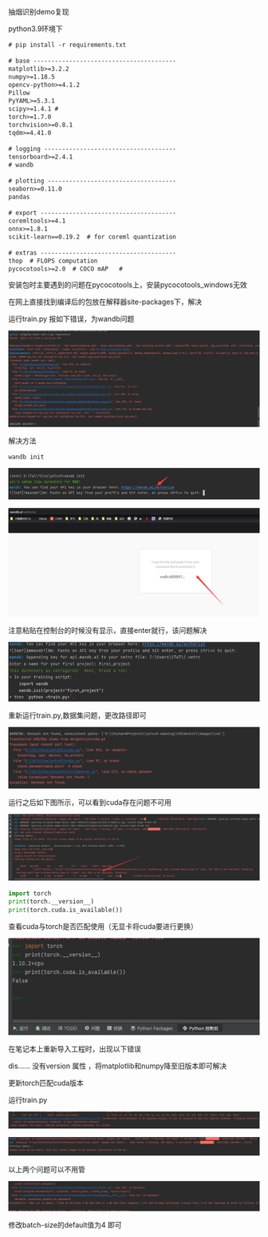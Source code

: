 抽烟识别demo复现

python3.9环境下

```shell
# pip install -r requirements.txt

# base ----------------------------------------
matplotlib>=3.2.2
numpy>=1.18.5
opencv-python>=4.1.2
Pillow
PyYAML>=5.3.1
scipy>=1.4.1 #
torch>=1.7.0
torchvision>=0.8.1
tqdm>=4.41.0

# logging -------------------------------------
tensorboard>=2.4.1
# wandb

# plotting ------------------------------------
seaborn>=0.11.0
pandas

# export --------------------------------------
coremltools>=4.1
onnx>=1.8.1
scikit-learn==0.19.2  # for coreml quantization

# extras --------------------------------------
thop  # FLOPS computation
pycocotools>=2.0  # COCO mAP   #
```

安装包时主要遇到的问题在pycocotools上，安装pycocotools_windows无效

在网上直接找到编译后的包放在解释器site-packages下，解决

运行train.py 报如下错误，为wandb问题

![image-20220309133837916](img/image-20220309133837916.png)

解决方法

```cmd
wandb init
```

![image-20220309143551271](img/image-20220309143551271.png)

![image-20220309144225221](img/image-20220309144225221-16468087085721.png)

注意粘贴在控制台的时候没有显示，直接enter就行，该问题解决

![image-20220309144835411](img/image-20220309144835411.png)

重新运行train.py,数据集问题，更改路径即可

![image-20220309145111097](img/image-20220309145111097.png)

运行之后如下图所示，可以看到cuda存在问题不可用

![image-20220309150629765](img/image-20220309150629765.png)

```python
import torch
print(torch.__version__)
print(torch.cuda.is_available())
```

查看cuda与torch是否匹配使用（无显卡将cuda要进行更换）

![image-20220309151025962](img/image-20220309151025962.png)



在笔记本上重新导入工程时，出现以下错误

dis...... 没有version 属性 ，将matplotlib和numpy降至旧版本即可解决

更新torch匹配cuda版本

运行train.py

![image-20220309213929318](img/image-20220309213929318.png)

![image-20220309213942288](img/image-20220309213942288.png)

以上两个问题可以不用管

![image-20220309211234987](img/image-20220309211234987.png)

修改batch-size的default值为4 即可

